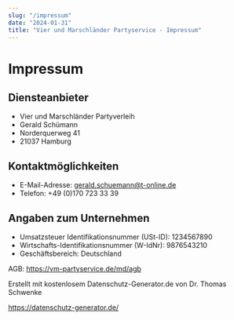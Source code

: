 ```yaml
---
slug: "/impressum"
date: "2024-01-31"
title: "Vier und Marschländer Partyservice - Impressum"
---
```


# Impressum

## Diensteanbieter

* Vier und Marschländer Partyverleih
* Gerald Schümann
* Norderquerweg 41
* 21037 Hamburg

## Kontaktmöglichkeiten

* E-Mail-Adresse: gerald.schuemann@t-online.de
* Telefon: +49 (0)170 723 33 39

## Angaben zum Unternehmen

* Umsatzsteuer Identifikationsnummer (USt-ID): 1234567890
* Wirtschafts-Identifikationsnummer (W-IdNr): 9876543210
* Geschäftsbereich: Deutschland

AGB: https://vm-partyservice.de/md/agb

Erstellt mit kostenlosem Datenschutz-Generator.de von Dr. Thomas Schwenke

https://datenschutz-generator.de/

